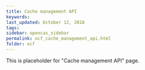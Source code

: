 ```yaml
---
title: Cache management API
keywords:
last_updated: October 12, 2018
tags:
sidebar: opencas_sidebar
permalink: ocf_cache_management_api.html
folder: ocf
---
```


This is placeholder for "Cache management API" page.

